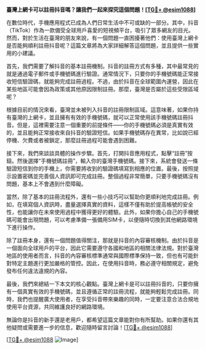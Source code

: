 **臺灣上網卡可以註冊抖音嗎？讓我們一起來探究這個問題！[[TG💪+ @esim1088](https://t.me/s/esim1088)]**

在數位時代，手機應用程式已成為人們日常生活中不可或缺的一部分。其中，抖音（TikTok）作為一款備受全球用戶喜愛的短視頻平台，吸引了眾多網友的目光。然而，對於生活在臺灣的朋友來說，有一個問題一直困擾著他們：使用臺灣上網卡是否能夠順利註冊抖音呢？這篇文章將為大家詳細解答這個問題，並且提供一些實用的小建議。

首先，我們需要了解抖音的基本註冊機制。抖音的註冊方式有多種，其中最常見的就是通過電子郵件或手機號碼進行驗證。通常情況下，只要你的手機號碼能正常接收短信驗證碼，就能夠完成註冊過程。不過，由於抖音在全球範圍內運營，因此在某些地區可能會因為政策或其他原因限制註冊。那麼，臺灣是否屬於這些受限區域呢？

根據目前的情況來看，臺灣並未被列入抖音的註冊限制區域。這意味著，如果你持有臺灣的上網卡，並且擁有有效的手機號碼，就可以正常使用該手機號碼註冊抖音。但是，這裡需要注意一個重要的前提條件——你的手機號碼必須是真實有效的，並且能夠正常接收來自抖音的驗證短信。如果手機號碼存在異常，比如說已經停機、欠費或者被鎖定，那麼註冊過程可能會遇到困難。

接下來，我們來談談具體的操作步驟。首先，打開抖音應用程式，點擊“註冊”按鈕。然後選擇“手機號碼註冊”，輸入你的臺灣手機號碼。接下來，系統會發送一條驗證短信到你的手機上，你需要將收到的驗證碼填寫到相應的位置。最後，按照提示設置密碼並完善個人資訊即可完成註冊。整個過程非常簡單，只要手機號碼沒有問題，基本上不會遇到什麼障礙。

當然，除了基本的註冊流程外，還有一些小技巧可以幫助你更順利地完成註冊。例如，在填寫個人資訊時，盡量選擇真實的資料，這樣不僅有助於提高帳號的安全性，也能讓你在未來使用過程中獲得更好的體驗。此外，如果你擔心自己的手機號碼可能會出現問題，可以考慮準備一張備用SIM卡，以便隨時切換到其他網路環境下進行操作。

除了註冊本身，還有一個問題值得關注，那就是抖音的內容審核機制。由於抖音是一個面向全球用戶的平台，因此它需要遵守各國和地區的相關法律法規。對於臺灣地區的使用者而言，抖音的內容審核標準通常與國際標準保持一致，但也有可能針對特定主題進行更加嚴格的管控。因此，在使用抖音時，務必遵守相關規定，避免發布任何違法違規的內容。

最後，我們來總結一下本文的核心觀點。臺灣上網卡是可以註冊抖音的，只要你擁有一個真實有效的手機號碼，並且遵循正常的註冊流程，就能夠輕鬆完成註冊。同時，我們也提醒廣大使用者，在享受抖音帶來樂趣的同時，一定要注意合法合規地使用平台資源，共同維護良好的網路環境。

無論你是抖音的新手還是老用戶，都希望這篇文章能對你有所幫助。如果你還有其他疑問或需要進一步的信息，歡迎隨時留言討論！[[TG💪+ @esim1088](https://t.me/s/esim1088)] 

[[TG💪+ @esim1088](https://t.me/s/esim1088) ![Image](https://i.postimg.cc/4NQfJmqS/Snipaste-2025-05-13-00-14-12.png)]